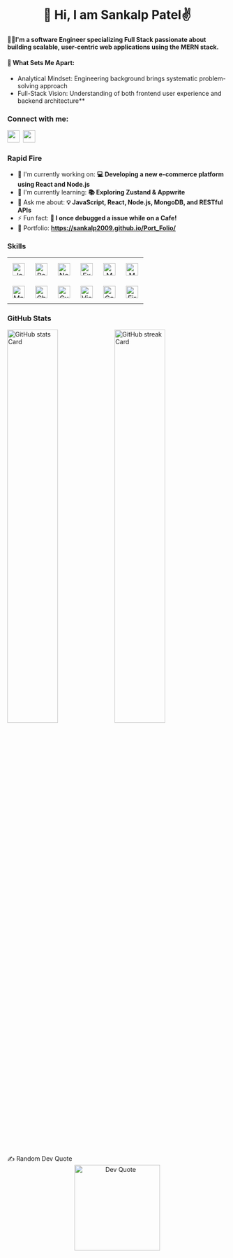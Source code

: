 <div id="toc">
  <ul align="center" style="list-style: none">
    <summary>
      <h1>
        👋 Hi, I am Sankalp Patel✌️
      </h1>
    </summary>
  </ul>
</div>

 **<h4 align="left">👨‍💻I'm a software Engineer specializing Full Stack passionate about building scalable, user-centric web applications using the MERN stack.</h4>**

 **<h4 align="left">🎯 What Sets Me Apart:</h4>**
- Analytical Mindset: Engineering background brings systematic problem-solving approach
- Full-Stack Vision: Understanding of both frontend user experience and backend architecture</h3>**

**<h3 align="left">Connect with me:</h3>** 
<p align="left"><a href="https://github.com/Sankalp2009" target="_blank"><img src="https://img.shields.io/badge/GitHub-100000?style=for-the-badge&logo=github&logoColor=white" height="28" style="margin-right: 4px"></a> <a href="https://www.linkedin.com/in/sankalp-patel-fs-dev/" target="_blank"><img src="https://img.shields.io/badge/LinkedIn-0077B5?style=for-the-badge&logo=linkedin&logoColor=white" height="28" style="margin-right: 4px"></a></p>

**<h3 align="left">Rapid Fire</h3>**
- 💼 I'm currently working on: **💻 Developing a new e-commerce platform using React and Node.js**
- 🌱 I'm currently learning: **📚 Exploring Zustand & Appwrite**
- 💬 Ask me about: **💡 JavaScript, React, Node.js, MongoDB, and RESTful APIs**
- ⚡ Fun fact: **🎢 I once debugged a issue while on a Cafe!**
- 📂 Portfolio: **<a href="https://sankalp2009.github.io/Port_Folio/" target="_blank">https://sankalp2009.github.io/Port_Folio/</a>**
<h3 align="left">Skills</h3>
<table style="width: 100%; border: 0px solid white;"><tr><td style="text-align: center; border: 0px; padding: 12px;"><img src="https://img.shields.io/badge/JavaScript-F7DF1C?logo=javascript&logoColor=white" height="28" alt="JavaScript"/></td><td style="text-align: center; border: 0px; padding: 12px;"><img src="https://img.shields.io/badge/React-20232A?logo=react&logoColor=61DAFB" height="28" alt="React"/></td><td style="text-align: center; border: 0px; padding: 12px;"><img src="https://img.shields.io/badge/Node.js-8CC84B?logo=node.js&logoColor=white" height="28" alt="Node.js"/></td><td style="text-align: center; border: 0px; padding: 12px;"><img src="https://img.shields.io/badge/Express-000000?logo=express&logoColor=white" height="28" alt="Express"/></td><td style="text-align: center; border: 0px; padding: 12px;"><img src="https://img.shields.io/badge/MongoDB-4EA94B?logo=mongodb&logoColor=white" height="28" alt="MongoDB"/></td><td style="text-align: center; border: 0px; padding: 12px;"><img src="https://img.shields.io/badge/Mongoose-880000?logo=mongoose&logoColor=white" height="28" alt="Mongoose"/></td></tr><tr><td style="text-align: center; border: 0px; padding: 12px;"><img src="https://img.shields.io/badge/Material_UI-007FFF?logo=material-ui&logoColor=white" height="28" alt="Material-UI"/></td><td style="text-align: center; border: 0px; padding: 12px;"><img src="https://img.shields.io/badge/Chart.js-FF6384?logo=chart.js&logoColor=white" height="28" alt="Chart.js"/></td><td style="text-align: center; border: 0px; padding: 12px;"><img src="https://img.shields.io/badge/Cypress-17202C?logo=cypress&logoColor=white" height="28" alt="Cypress"/></td><td style="text-align: center; border: 0px; padding: 12px;"><img src="https://img.shields.io/badge/Visual_Studio_Code-007ACC?logo=visual-studio-code&logoColor=white" height="28" alt="Visual Studio Code"/></td><td style="text-align: center; border: 0px; padding: 12px;"><img src="https://img.shields.io/badge/Gatsby-663399?logo=gatsby&logoColor=white" height="28" alt="Gatsby"/></td><td style="text-align: center; border: 0px; padding: 12px;"><img src="https://img.shields.io/badge/Firebase-FFCA28?logo=firebase&logoColor=white" height="28" alt="Firebase"/></td></tr></table>
<h3 align="left">GitHub Stats</h3>
<p align="left">
  <img width="48%" src="https://github-readme-stats.vercel.app/api?username=Sankalp2009&theme=react&hide_title=false&hide_rank=false&show_icons=false&include_all_commits=false&count_private=true&line_height=23" alt="GitHub stats Card" />
  <img width="48%" src="https://streak-stats.demolab.com/?user=Sankalp2009&theme=react&hide_border=false&date_format=M+j%5B%2C+Y%5D&mode=daily&hide_total_contributions=false&hide_current_streak=false&hide_longest_streak=false&card_height=200" alt="GitHub streak Card" />
</p>
✍️ Random Dev Quote 
<div align="center">
  <img src="https://quotes-github-readme.vercel.app/api?type=horizontal&theme=radical" height="196" alt="Dev Quote"/> 
</div>
